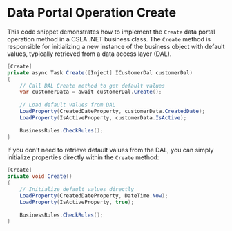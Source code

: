 # Data Portal Operation Create

This code snippet demonstrates how to implement the `Create` data portal operation method in a CSLA .NET business class. The `Create` method is responsible for initializing a new instance of the business object with default values, typically retrieved from a data access layer (DAL).

```csharp
[Create]
private async Task Create([Inject] ICustomerDal customerDal)
{
    // Call DAL Create method to get default values
    var customerData = await customerDal.Create();
    
    // Load default values from DAL
    LoadProperty(CreatedDateProperty, customerData.CreatedDate);
    LoadProperty(IsActiveProperty, customerData.IsActive);
    
    BusinessRules.CheckRules();
}
```

If you don't need to retrieve default values from the DAL, you can simply initialize properties directly within the `Create` method:

```csharp
[Create]
private void Create()
{
    // Initialize default values directly
    LoadProperty(CreatedDateProperty, DateTime.Now);
    LoadProperty(IsActiveProperty, true);
    
    BusinessRules.CheckRules();
}
```
